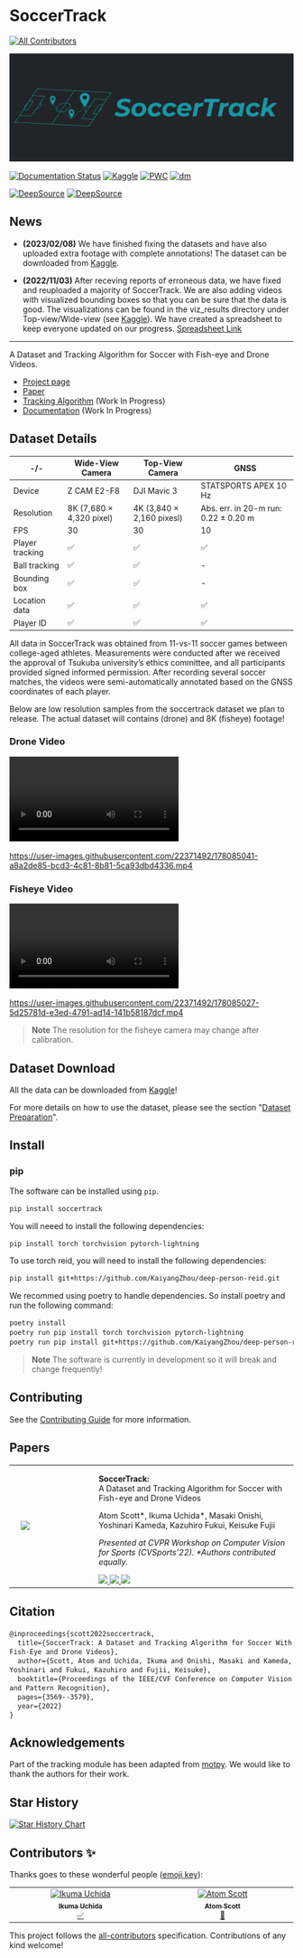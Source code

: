 # SoccerTrack
<!-- ALL-CONTRIBUTORS-BADGE:START - Do not remove or modify this section -->
[![All Contributors](https://img.shields.io/badge/all_contributors-2-orange.svg?style=flat-square)](#contributors-)
<!-- ALL-CONTRIBUTORS-BADGE:END -->

![](https://raw.githubusercontent.com/AtomScott/SoccerTrack/gh-pages/img/title-banner.png)

[![Documentation Status](https://readthedocs.org/projects/soccertrack/badge/?version=latest)](https://soccertrack.readthedocs.io/en/latest/?badge=latest) 
[![Kaggle](https://kaggle.com/static/images/open-in-kaggle.svg)](https://www.kaggle.com/datasets/atomscott/soccertrack)
[![PWC](https://img.shields.io/badge/%7C-Papers%20with%20Code-lightblue)](https://paperswithcode.com/dataset/soccertrack-dataset)
[![dm](https://img.shields.io/pypi/dm/soccertrack)](https://pypi.org/project/soccertrack/)

[![DeepSource](https://deepsource.io/gh/AtomScott/SoccerTrack.svg/?label=active+issues&show_trend=true&token=TIxJg8BLzszYnWeVDMHr6pMU)](https://deepsource.io/gh/AtomScott/SoccerTrack/?ref=repository-badge)
[![DeepSource](https://deepsource.io/gh/AtomScott/SoccerTrack.svg/?label=resolved+issues&show_trend=true&token=TIxJg8BLzszYnWeVDMHr6pMU)](https://deepsource.io/gh/AtomScott/SoccerTrack/?ref=repository-badge)


## **News**

* **(2023/02/08)** We have finished fixing the datasets and have also uploaded extra footage with complete annotations! The dataset can be downloaded from [Kaggle](https://www.kaggle.com/datasets/atomscott/soccertrack).

* **(2022/11/03)** After receving reports of erroneous  data, we have fixed and reuploaded a majority of SoccerTrack. We are also adding videos with visualized bounding boxes so that you can be sure that the data is good. The visualizations can be found in the viz_results directory under Top-view/Wide-view (see [Kaggle](https://www.kaggle.com/datasets/atomscott/soccertrack)). We have created a spreadsheet to keep everyone updated on our progress.
[Spreadsheet Link](https://docs.google.com/spreadsheets/d/1V4TF84nIZWtYBrT6oNhAc3tp01QCBn41aadp96vfWww/edit#gid=208157415)

---
A Dataset and Tracking Algorithm for Soccer with Fish-eye and Drone Videos.


* [Project page](https://atomscott.github.io/SoccerTrack/)
* [Paper](https://openaccess.thecvf.com/content/CVPR2022W/CVSports/papers/Scott_SoccerTrack_A_Dataset_and_Tracking_Algorithm_for_Soccer_With_Fish-Eye_CVPRW_2022_paper.pdf)
* [Tracking Algorithm](https://github.com/AtomScott/SoccerTrack) (Work In Progress)
* [Documentation](https://soccertrack.readthedocs.io/) (Work In Progress)


## Dataset Details

 | -/-             | **Wide-View Camera**     | **Top-View Camera**       | **GNSS**                             |
 | --------------- | ------------------------ | ------------------------- | ------------------------------------ |
 | Device          | Z CAM E2-F8              | DJI Mavic 3               | STATSPORTS APEX 10 Hz                |
 | Resolution      | 8K (7,680 × 4,320 pixel) | 4K (3,840 × 2,160 pixesl) | Abs. err. in 20-m run: 0.22 ± 0.20 m |
 | FPS             | 30                       | 30                        | 10                                   |
 | Player tracking | ✅                        | ✅                         | ✅                                    |
 | Ball tracking   | ✅                        | ✅                         | -                                    |
 | Bounding box    | ✅                        | ✅                         | -                                    |
 | Location data   | ✅                        | ✅                         | ✅                                    |
 | Player ID       | ✅                        | ✅                         | ✅                                    |

All data in SoccerTrack was obtained from 11-vs-11 soccer games between college-aged athletes. Measurements were conducted after we received the approval of Tsukuba university’s ethics committee, and all participants provided signed informed permission. After recording several soccer matches, the videos were semi-automatically annotated based on the GNSS coordinates of each player.

Below are low resolution samples from the soccertrack dataset we plan to release. The actual dataset will contains (drone) and 8K (fisheye) footage!

### Drone Video

<video style='max-width:640px' controls>
  <source src="https://user-images.githubusercontent.com/22371492/178085041-a8a2de85-bcd3-4c81-8b81-5ca93dbd4336.mp4" type="video/mp4">
</video>

https://user-images.githubusercontent.com/22371492/178085041-a8a2de85-bcd3-4c81-8b81-5ca93dbd4336.mp4

### Fisheye Video
<video style='max-width:640px' controls>
  <source src="https://user-images.githubusercontent.com/22371492/178085027-5d25781d-e3ed-4791-ad14-141b58187dcf.mp4" type="video/mp4">
</video>

https://user-images.githubusercontent.com/22371492/178085027-5d25781d-e3ed-4791-ad14-141b58187dcf.mp4


> **Note** The resolution for the fisheye camera may change after calibration.

## Dataset Download

All the data can be downloaded from [Kaggle](https://www.kaggle.com/datasets/atomscott/soccertrack)!

For more details on how to use the dataset, please see the section "[Dataset Preparation](https://soccertrack.readthedocs.io/en/latest/01_get_started/dataset_preparation.html)".

## Install

### pip

The software can be installed using `pip`.

```bash
pip install soccertrack
```

You will neeed to install the following dependencies:
```bash
pip install torch torchvision pytorch-lightning
```

To use torch reid, you will need to install the following dependencies:
```bash
pip install git+https://github.com/KaiyangZhou/deep-person-reid.git
```

We recommed using poetry to handle dependencies. So install poetry and run the following command:
```bash
poetry install
poetry run pip install torch torchvision pytorch-lightning 
poetry run pip install git+https://github.com/KaiyangZhou/deep-person-reid.git
```

> **Note** The software is currently in development so it will break and change frequently!

## Contributing

See the [Contributing Guide](https://soccertrack.readthedocs.io/en/latest/contributing.html) for more information.

## Papers

<table>
<td width=30% style='padding: 20px;'>
<a href="https://openaccess.thecvf.com/content/CVPR2022W/CVSports/papers/Scott_SoccerTrack_A_Dataset_and_Tracking_Algorithm_for_Soccer_With_Fish-Eye_CVPRW_2022_paper.pdf">
<img src='https://raw.githubusercontent.com/AtomScott/SoccerTrack/feature/major_refactor/docs/_static/paper_preview.jpg'/>
</a>
</td>
<td width=70%>
  <p>
    <b>SoccerTrack:</b><br>
    A Dataset and Tracking Algorithm for Soccer with Fish-eye and Drone Videos
  </p>
  <p>
    Atom Scott*, Ikuma Uchida*, Masaki Onishi, Yoshinari Kameda, Kazuhiro Fukui, Keisuke Fujii
  </p>
  <p>
    <i> Presented at CVPR Workshop on Computer Vision for Sports (CVSports'22). *Authors contributed equally. </i>
  </p>
  <div>
    <a href='https://openaccess.thecvf.com/content/CVPR2022W/CVSports/papers/Scott_SoccerTrack_A_Dataset_and_Tracking_Algorithm_for_Soccer_With_Fish-Eye_CVPRW_2022_paper.pdf'>
      <img src='https://img.shields.io/badge/Paper-PDF-red?style=for-the-badge&logo=adobe-acrobat-reader'/>
    </a>
    <a href='https://github.com/AtomScott/SoccerTrack'>
      <img src='https://img.shields.io/badge/Code-Page-blue?style=for-the-badge&logo=github'/>
    </a>
    <a href='https://soccertrack.readthedocs.io/'>
      <img src='https://img.shields.io/badge/Documentation-Page-blue?style=for-the-badge&logo=read-the-docs'/>
    </a>
  </div>
</td>
</table>

## Citation

```
@inproceedings{scott2022soccertrack,
  title={SoccerTrack: A Dataset and Tracking Algorithm for Soccer With Fish-Eye and Drone Videos},
  author={Scott, Atom and Uchida, Ikuma and Onishi, Masaki and Kameda, Yoshinari and Fukui, Kazuhiro and Fujii, Keisuke},
  booktitle={Proceedings of the IEEE/CVF Conference on Computer Vision and Pattern Recognition},
  pages={3569--3579},
  year={2022}
}
```

## Acknowledgements

Part of the tracking module has been adapted from [motpy](https://github.com/wmuron/motpy). We would like to thank the authors for their work.

## Star History

[![Star History Chart](https://api.star-history.com/svg?repos=atomscott/soccertrack&type=Date)](https://star-history.com/#atomscott/soccertrack&Date)

## Contributors ✨

Thanks goes to these wonderful people ([emoji key](https://allcontributors.org/docs/en/emoji-key)):

<!-- ALL-CONTRIBUTORS-LIST:START - Do not remove or modify this section -->
<!-- prettier-ignore-start -->
<!-- markdownlint-disable -->
<table>
  <tbody>
    <tr>
      <td align="center" valign="top" width="14.28%"><a href="https://github.com/IkumaUchida"><img src="https://avatars.githubusercontent.com/u/48281753?v=4?s=100" width="100px;" alt="Ikuma Uchida"/><br /><sub><b>Ikuma Uchida</b></sub></a><br /><a href="#tutorial-IkumaUchida" title="Tutorials">✅</a></td>
      <td align="center" valign="top" width="14.28%"><a href="https://atomscott.me/"><img src="https://avatars.githubusercontent.com/u/22371492?v=4?s=100" width="100px;" alt="Atom Scott"/><br /><sub><b>Atom Scott</b></sub></a><br /><a href="#maintenance-AtomScott" title="Maintenance">🚧</a></td>
    </tr>
  </tbody>
</table>

<!-- markdownlint-restore -->
<!-- prettier-ignore-end -->

<!-- ALL-CONTRIBUTORS-LIST:END -->

This project follows the [all-contributors](https://github.com/all-contributors/all-contributors) specification. Contributions of any kind welcome!